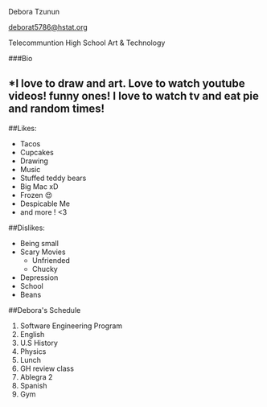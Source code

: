 Debora Tzunun

deborat5786@hstat.org

Telecommuntion High School Art & Technology

###Bio

*I love to draw and art. Love to watch youtube videos! funny ones! I love to watch tv and eat pie and random times! 
-------------------------------------------------------


##Likes:
* Tacos
* Cupcakes
* Drawing
* Music 
* Stuffed teddy bears 
* Big Mac xD 
* Frozen :heart_eyes:
* Despicable Me 
* and more ! <3 

##Dislikes: 
* Being small
* Scary Movies
  * Unfriended 
  * Chucky
* Depression 
* School
* Beans

##Debora's Schedule
1. Software Engineering Program
2. English 
3. U.S History
4. Physics 
5. Lunch 
6. GH review class
7. Ablegra 2 
8. Spanish 
9. Gym 